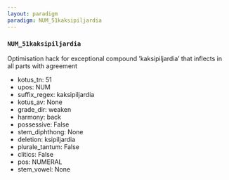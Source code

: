 ```yaml
---
layout: paradigm
paradigm: NUM_51kaksipiljardia
---
```

### ` NUM_51kaksipiljardia `

Optimisation hack for exceptional compound ’kaksipiljardia’ that inflects in all parts with agreement
* kotus_tn: 51
* upos: NUM
* suffix_regex: kaksipiljardia
* kotus_av: None
* grade_dir: weaken
* harmony: back
* possessive: False
* stem_diphthong: None
* deletion: ksipiljardia
* plurale_tantum: False
* clitics: False
* pos: NUMERAL
* stem_vowel: None
